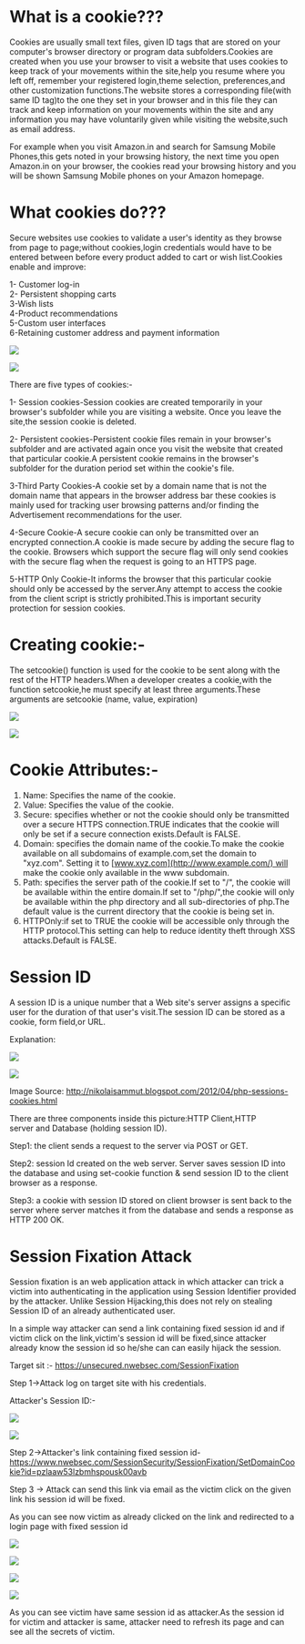 # What is a cookie???

Cookies are usually small text files, given ID tags that are stored on your computer's browser directory or program data subfolders.Cookies are created when you use your browser to visit a website that uses cookies to keep track of your movements within the site,help you resume where you left off, remember your registered login,theme selection, preferences,and other customization functions.The website stores a corresponding file(with same ID tag)to the one they set in your browser and in this file they can track and keep information on your movements within the site and any information you may have voluntarily given while visiting the website,such as email address.

For example when you visit Amazon.in and search for Samsung Mobile Phones,this gets noted in your browsing history, the next time you open Amazon.in on your browser, the cookies read your browsing history and you will be shown Samsung Mobile phones on your Amazon homepage.

# What cookies do???

Secure websites use cookies to validate a user's identity as they browse from page to page;without cookies,login credentials would have to be entered between before every product added to cart or wish list.Cookies enable and improve:

1- Customer log-in\
2- Persistent shopping carts\
3-Wish lists\
4-Product recommendations\
5-Custom user interfaces\
6-Retaining customer address and payment information

![](https://miro.medium.com/max/60/1*UAam6kEtR6LhfxX1uHW0ng.jpeg?q=20)

![](https://miro.medium.com/max/553/1*UAam6kEtR6LhfxX1uHW0ng.jpeg)

There are five types of cookies:-

1- Session cookies-Session cookies are created temporarily in your browser's subfolder while you are visiting a website. Once you leave the site,the session cookie is deleted.

2- Persistent cookies-Persistent cookie files remain in your browser's subfolder and are activated again once you visit the website that created that particular cookie.A persistent cookie remains in the browser's subfolder for the duration period set within the cookie's file.

3-Third Party Cookies-A cookie set by a domain name that is not the domain name that appears in the browser address bar these cookies is mainly used for tracking user browsing patterns and/or finding the Advertisement recommendations for the user.

4-Secure Cookie-A secure cookie can only be transmitted over an encrypted connection.A cookie is made secure by adding the secure flag to the cookie. Browsers which support the secure flag will only send cookies with the secure flag when the request is going to an HTTPS page.

5-HTTP Only Cookie-It informs the browser that this particular cookie should only be accessed by the server.Any attempt to access the cookie from the client script is strictly prohibited.This is important security protection for session cookies.

# Creating cookie:-

The setcookie() function is used for the cookie to be sent along with the rest of the HTTP headers.When a developer creates a cookie,with the function setcookie,he must specify at least three arguments.These arguments are setcookie (name, value, expiration)

![](https://miro.medium.com/max/60/1*Q2R_SKzQ-41em2XMIOEnFw.jpeg?q=20)

![](https://miro.medium.com/max/617/1*Q2R_SKzQ-41em2XMIOEnFw.jpeg)

# Cookie Attributes:-

1.  Name: Specifies the name of the cookie.
2.  Value: Specifies the value of the cookie.
3.  Secure: specifies whether or not the cookie should only be transmitted over a secure HTTPS connection.TRUE indicates that the cookie will only be set if a secure connection exists.Default is FALSE.
4.  Domain: specifies the domain name of the cookie.To make the cookie available on all subdomains of example.com,set the domain to "xyz.com". Setting it to [www.xyz.com](http://www.example.com/) will make the cookie only available in the www subdomain.
5.  Path: specifies the server path of the cookie.If set to "/", the cookie will be available within the entire domain.If set to "/php/",the cookie will only be available within the php directory and all sub-directories of php.The default value is the current directory that the cookie is being set in.
6.  HTTPOnly:if set to TRUE the cookie will be accessible only through the HTTP protocol.This setting can help to reduce identity theft through XSS attacks.Default is FALSE.

# Session ID

A session ID is a unique number that a Web site's server assigns a specific user for the duration of that user's visit.The session ID can be stored as a cookie, form field,or URL.

Explanation:

![](https://miro.medium.com/max/60/1*YU5dxfz5v3gyPOT0KwAdpA.png?q=20)

![](https://miro.medium.com/max/711/1*YU5dxfz5v3gyPOT0KwAdpA.png)

Image Source: <http://nikolaisammut.blogspot.com/2012/04/php-sessions-cookies.html>

There are three components inside this picture:HTTP Client,HTTP server and Database (holding session ID).

Step1: the client sends a request to the server via POST or GET.

Step2: session Id created on the web server. Server saves session ID into the database and using set-cookie function & send session ID to the client browser as a response.

Step3: a cookie with session ID stored on client browser is sent back to the server where server matches it from the database and sends a response as HTTP 200 OK.

# Session Fixation Attack

Session fixation is an web application attack in which attacker can trick a victim into authenticating in the application using Session Identifier provided by the attacker. Unlike Session Hijacking,this does not rely on stealing Session ID of an already authenticated user.

In a simple way attacker can send a link containing fixed session id and if victim click on the link,victim's session id will be fixed,since attacker already know the session id so he/she can can easily hijack the session.

Target sit :- <https://unsecured.nwebsec.com/SessionFixation>

Step 1->Attack log on target site with his credentials.

Attacker's Session ID:-

![](https://miro.medium.com/max/60/1*0abLuUmhuTMEosHUTOEmPw.png?q=20)

![](https://miro.medium.com/max/756/1*0abLuUmhuTMEosHUTOEmPw.png)

Step 2->Attacker's link containing fixed session id-<https://www.nwebsec.com/SessionSecurity/SessionFixation/SetDomainCookie?id=pzlaaw53lzbmhspousk00avb>

Step 3 -> Attack can send this link via email as the victim click on the given link his session id will be fixed.

As you can see now victim as already clicked on the link and redirected to a login page with fixed session id

![](https://miro.medium.com/max/60/1*D0GTdWCvtPOHpHDjt9GShA.png?q=20)

![](https://miro.medium.com/max/756/1*D0GTdWCvtPOHpHDjt9GShA.png)

![](https://miro.medium.com/max/60/1*ZVGFsDcUyqLq10pAB1e3OA.png?q=20)

![](https://miro.medium.com/max/756/1*ZVGFsDcUyqLq10pAB1e3OA.png)

As you can see victim have same session id as attacker.As the session id for victim and attacker is same, attacker need to refresh its page and can see all the secrets of victim.
